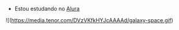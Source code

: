 - Estou estudando no [Alura](https://cursos.alura.com.br/course/github-compartilhando-projetos)

![(https://media.tenor.com/DVzVKfkHYJcAAAAd/galaxy-space.gif)
